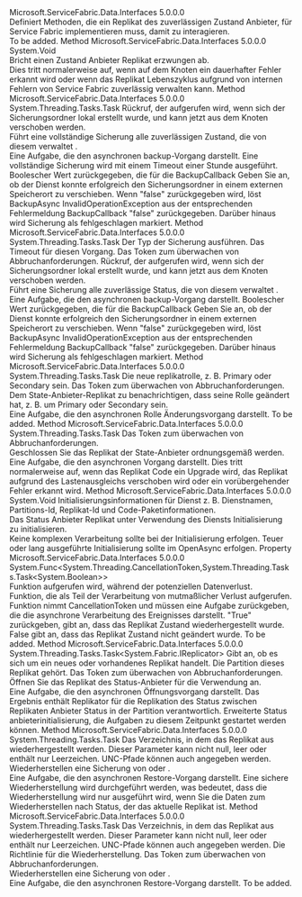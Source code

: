 <Type Name="IStateProviderReplica" FullName="Microsoft.ServiceFabric.Data.IStateProviderReplica">
  <TypeSignature Language="C#" Value="public interface IStateProviderReplica" />
  <TypeSignature Language="ILAsm" Value=".class public interface auto ansi abstract IStateProviderReplica" />
  <TypeSignature Language="DocId" Value="T:Microsoft.ServiceFabric.Data.IStateProviderReplica" />
  <TypeSignature Language="VB.NET" Value="Public Interface IStateProviderReplica" />
  <TypeSignature Language="F#" Value="type IStateProviderReplica = interface" />
  <AssemblyInfo>
    <AssemblyName>Microsoft.ServiceFabric.Data.Interfaces</AssemblyName>
    <AssemblyVersion>5.0.0.0</AssemblyVersion>
  </AssemblyInfo>
  <Interfaces />
  <Docs>
    <summary>
            Definiert Methoden, die ein Replikat des zuverlässigen Zustand Anbieter, für Service Fabric implementieren muss, damit zu interagieren.
            </summary>
    <remarks>To be added.</remarks>
  </Docs>
  <Members>
    <Member MemberName="Abort">
      <MemberSignature Language="C#" Value="public void Abort ();" />
      <MemberSignature Language="ILAsm" Value=".method public hidebysig newslot virtual instance void Abort() cil managed" />
      <MemberSignature Language="DocId" Value="M:Microsoft.ServiceFabric.Data.IStateProviderReplica.Abort" />
      <MemberSignature Language="VB.NET" Value="Public Sub Abort ()" />
      <MemberSignature Language="F#" Value="abstract member Abort : unit -&gt; unit" Usage="iStateProviderReplica.Abort " />
      <MemberType>Method</MemberType>
      <AssemblyInfo>
        <AssemblyName>Microsoft.ServiceFabric.Data.Interfaces</AssemblyName>
        <AssemblyVersion>5.0.0.0</AssemblyVersion>
      </AssemblyInfo>
      <ReturnValue>
        <ReturnType>System.Void</ReturnType>
      </ReturnValue>
      <Parameters />
      <Docs>
        <summary>
            Bricht einen Zustand Anbieter Replikat erzwungen ab.
            </summary>
        <remarks>
            Dies tritt normalerweise auf, wenn auf dem Knoten ein dauerhafter Fehler erkannt wird oder wenn das Replikat Lebenszyklus aufgrund von internen Fehlern von Service Fabric zuverlässig verwalten kann.
            </remarks>
      </Docs>
    </Member>
    <Member MemberName="BackupAsync">
      <MemberSignature Language="C#" Value="public System.Threading.Tasks.Task BackupAsync (Func&lt;Microsoft.ServiceFabric.Data.BackupInfo,System.Threading.CancellationToken,System.Threading.Tasks.Task&lt;bool&gt;&gt; backupCallback);" />
      <MemberSignature Language="ILAsm" Value=".method public hidebysig newslot virtual instance class System.Threading.Tasks.Task BackupAsync(class System.Func`3&lt;class Microsoft.ServiceFabric.Data.BackupInfo, valuetype System.Threading.CancellationToken, class System.Threading.Tasks.Task`1&lt;bool&gt;&gt; backupCallback) cil managed" />
      <MemberSignature Language="DocId" Value="M:Microsoft.ServiceFabric.Data.IStateProviderReplica.BackupAsync(System.Func{Microsoft.ServiceFabric.Data.BackupInfo,System.Threading.CancellationToken,System.Threading.Tasks.Task{System.Boolean}})" />
      <MemberSignature Language="VB.NET" Value="Public Function BackupAsync (backupCallback As Func(Of BackupInfo, CancellationToken, Task(Of Boolean))) As Task" />
      <MemberSignature Language="F#" Value="abstract member BackupAsync : Func&lt;Microsoft.ServiceFabric.Data.BackupInfo, System.Threading.CancellationToken, System.Threading.Tasks.Task&lt;bool&gt;&gt; -&gt; System.Threading.Tasks.Task" Usage="iStateProviderReplica.BackupAsync backupCallback" />
      <MemberType>Method</MemberType>
      <AssemblyInfo>
        <AssemblyName>Microsoft.ServiceFabric.Data.Interfaces</AssemblyName>
        <AssemblyVersion>5.0.0.0</AssemblyVersion>
      </AssemblyInfo>
      <ReturnValue>
        <ReturnType>System.Threading.Tasks.Task</ReturnType>
      </ReturnValue>
      <Parameters>
        <Parameter Name="backupCallback" Type="System.Func&lt;Microsoft.ServiceFabric.Data.BackupInfo,System.Threading.CancellationToken,System.Threading.Tasks.Task&lt;System.Boolean&gt;&gt;" />
      </Parameters>
      <Docs>
        <param name="backupCallback">Rückruf, der aufgerufen wird, wenn sich der Sicherungsordner lokal erstellt wurde, und kann jetzt aus dem Knoten verschoben werden.</param>
        <summary>
            Führt eine vollständige Sicherung alle zuverlässigen Zustand, die von diesem verwaltet <see cref="T:Microsoft.ServiceFabric.Data.IReliableStateManager" />.
            </summary>
        <returns>Eine Aufgabe, die den asynchronen backup-Vorgang darstellt.</returns>
        <remarks>
            Eine vollständige Sicherung wird mit einem Timeout einer Stunde ausgeführt.
            Boolescher Wert zurückgegeben, die für die BackupCallback Geben Sie an, ob der Dienst konnte erfolgreich den Sicherungsordner in einem externen Speicherort zu verschieben.
            Wenn "false" zurückgegeben wird, löst BackupAsync InvalidOperationException aus der entsprechenden Fehlermeldung BackupCallback "false" zurückgegeben.
            Darüber hinaus wird Sicherung als fehlgeschlagen markiert.
            </remarks>
      </Docs>
    </Member>
    <Member MemberName="BackupAsync">
      <MemberSignature Language="C#" Value="public System.Threading.Tasks.Task BackupAsync (Microsoft.ServiceFabric.Data.BackupOption option, TimeSpan timeout, System.Threading.CancellationToken cancellationToken, Func&lt;Microsoft.ServiceFabric.Data.BackupInfo,System.Threading.CancellationToken,System.Threading.Tasks.Task&lt;bool&gt;&gt; backupCallback);" />
      <MemberSignature Language="ILAsm" Value=".method public hidebysig newslot virtual instance class System.Threading.Tasks.Task BackupAsync(valuetype Microsoft.ServiceFabric.Data.BackupOption option, valuetype System.TimeSpan timeout, valuetype System.Threading.CancellationToken cancellationToken, class System.Func`3&lt;class Microsoft.ServiceFabric.Data.BackupInfo, valuetype System.Threading.CancellationToken, class System.Threading.Tasks.Task`1&lt;bool&gt;&gt; backupCallback) cil managed" />
      <MemberSignature Language="DocId" Value="M:Microsoft.ServiceFabric.Data.IStateProviderReplica.BackupAsync(Microsoft.ServiceFabric.Data.BackupOption,System.TimeSpan,System.Threading.CancellationToken,System.Func{Microsoft.ServiceFabric.Data.BackupInfo,System.Threading.CancellationToken,System.Threading.Tasks.Task{System.Boolean}})" />
      <MemberSignature Language="F#" Value="abstract member BackupAsync : Microsoft.ServiceFabric.Data.BackupOption * TimeSpan * System.Threading.CancellationToken * Func&lt;Microsoft.ServiceFabric.Data.BackupInfo, System.Threading.CancellationToken, System.Threading.Tasks.Task&lt;bool&gt;&gt; -&gt; System.Threading.Tasks.Task" Usage="iStateProviderReplica.BackupAsync (option, timeout, cancellationToken, backupCallback)" />
      <MemberType>Method</MemberType>
      <AssemblyInfo>
        <AssemblyName>Microsoft.ServiceFabric.Data.Interfaces</AssemblyName>
        <AssemblyVersion>5.0.0.0</AssemblyVersion>
      </AssemblyInfo>
      <ReturnValue>
        <ReturnType>System.Threading.Tasks.Task</ReturnType>
      </ReturnValue>
      <Parameters>
        <Parameter Name="option" Type="Microsoft.ServiceFabric.Data.BackupOption" />
        <Parameter Name="timeout" Type="System.TimeSpan" />
        <Parameter Name="cancellationToken" Type="System.Threading.CancellationToken" />
        <Parameter Name="backupCallback" Type="System.Func&lt;Microsoft.ServiceFabric.Data.BackupInfo,System.Threading.CancellationToken,System.Threading.Tasks.Task&lt;System.Boolean&gt;&gt;" />
      </Parameters>
      <Docs>
        <param name="option">Der Typ der Sicherung ausführen.</param>
        <param name="timeout">Das Timeout für diesen Vorgang.</param>
        <param name="cancellationToken">Das Token zum überwachen von Abbruchanforderungen.</param>
        <param name="backupCallback">Rückruf, der aufgerufen wird, wenn sich der Sicherungsordner lokal erstellt wurde, und kann jetzt aus dem Knoten verschoben werden.</param>
        <summary>
            Führt eine Sicherung alle zuverlässige Status, die von diesem verwaltet <see cref="T:Microsoft.ServiceFabric.Data.IReliableStateManager" />.
            </summary>
        <returns>Eine Aufgabe, die den asynchronen backup-Vorgang darstellt.</returns>
        <remarks>
            Boolescher Wert zurückgegeben, die für die BackupCallback Geben Sie an, ob der Dienst konnte erfolgreich den Sicherungsordner in einem externen Speicherort zu verschieben.
            Wenn "false" zurückgegeben wird, löst BackupAsync InvalidOperationException aus der entsprechenden Fehlermeldung BackupCallback "false" zurückgegeben.
            Darüber hinaus wird Sicherung als fehlgeschlagen markiert.
            </remarks>
      </Docs>
    </Member>
    <Member MemberName="ChangeRoleAsync">
      <MemberSignature Language="C#" Value="public System.Threading.Tasks.Task ChangeRoleAsync (System.Fabric.ReplicaRole newRole, System.Threading.CancellationToken cancellationToken);" />
      <MemberSignature Language="ILAsm" Value=".method public hidebysig newslot virtual instance class System.Threading.Tasks.Task ChangeRoleAsync(valuetype System.Fabric.ReplicaRole newRole, valuetype System.Threading.CancellationToken cancellationToken) cil managed" />
      <MemberSignature Language="DocId" Value="M:Microsoft.ServiceFabric.Data.IStateProviderReplica.ChangeRoleAsync(System.Fabric.ReplicaRole,System.Threading.CancellationToken)" />
      <MemberSignature Language="F#" Value="abstract member ChangeRoleAsync : System.Fabric.ReplicaRole * System.Threading.CancellationToken -&gt; System.Threading.Tasks.Task" Usage="iStateProviderReplica.ChangeRoleAsync (newRole, cancellationToken)" />
      <MemberType>Method</MemberType>
      <AssemblyInfo>
        <AssemblyName>Microsoft.ServiceFabric.Data.Interfaces</AssemblyName>
        <AssemblyVersion>5.0.0.0</AssemblyVersion>
      </AssemblyInfo>
      <ReturnValue>
        <ReturnType>System.Threading.Tasks.Task</ReturnType>
      </ReturnValue>
      <Parameters>
        <Parameter Name="newRole" Type="System.Fabric.ReplicaRole" />
        <Parameter Name="cancellationToken" Type="System.Threading.CancellationToken" />
      </Parameters>
      <Docs>
        <param name="newRole">Die neue replikatrolle, z. B. Primary oder Secondary sein.</param>
        <param name="cancellationToken">Das Token zum überwachen von Abbruchanforderungen.</param>
        <summary>
            Dem State-Anbieter-Replikat zu benachrichtigen, dass seine Rolle geändert hat, z. B. um Primary oder Secondary sein.
            </summary>
        <returns>Eine Aufgabe, die den asynchronen Rolle Änderungsvorgang darstellt.</returns>
        <remarks>To be added.</remarks>
      </Docs>
    </Member>
    <Member MemberName="CloseAsync">
      <MemberSignature Language="C#" Value="public System.Threading.Tasks.Task CloseAsync (System.Threading.CancellationToken cancellationToken);" />
      <MemberSignature Language="ILAsm" Value=".method public hidebysig newslot virtual instance class System.Threading.Tasks.Task CloseAsync(valuetype System.Threading.CancellationToken cancellationToken) cil managed" />
      <MemberSignature Language="DocId" Value="M:Microsoft.ServiceFabric.Data.IStateProviderReplica.CloseAsync(System.Threading.CancellationToken)" />
      <MemberSignature Language="F#" Value="abstract member CloseAsync : System.Threading.CancellationToken -&gt; System.Threading.Tasks.Task" Usage="iStateProviderReplica.CloseAsync cancellationToken" />
      <MemberType>Method</MemberType>
      <AssemblyInfo>
        <AssemblyName>Microsoft.ServiceFabric.Data.Interfaces</AssemblyName>
        <AssemblyVersion>5.0.0.0</AssemblyVersion>
      </AssemblyInfo>
      <ReturnValue>
        <ReturnType>System.Threading.Tasks.Task</ReturnType>
      </ReturnValue>
      <Parameters>
        <Parameter Name="cancellationToken" Type="System.Threading.CancellationToken" />
      </Parameters>
      <Docs>
        <param name="cancellationToken">Das Token zum überwachen von Abbruchanforderungen.</param>
        <summary>
            Geschlossen Sie das Replikat der State-Anbieter ordnungsgemäß werden.
            </summary>
        <returns>Eine Aufgabe, die den asynchronen Vorgang darstellt.</returns>
        <remarks>
            Dies tritt normalerweise auf, wenn das Replikat Code ein Upgrade wird, das Replikat aufgrund des Lastenausgleichs verschoben wird oder ein vorübergehender Fehler erkannt wird.
            </remarks>
      </Docs>
    </Member>
    <Member MemberName="Initialize">
      <MemberSignature Language="C#" Value="public void Initialize (System.Fabric.StatefulServiceInitializationParameters initializationParameters);" />
      <MemberSignature Language="ILAsm" Value=".method public hidebysig newslot virtual instance void Initialize(class System.Fabric.StatefulServiceInitializationParameters initializationParameters) cil managed" />
      <MemberSignature Language="DocId" Value="M:Microsoft.ServiceFabric.Data.IStateProviderReplica.Initialize(System.Fabric.StatefulServiceInitializationParameters)" />
      <MemberSignature Language="VB.NET" Value="Public Sub Initialize (initializationParameters As StatefulServiceInitializationParameters)" />
      <MemberSignature Language="F#" Value="abstract member Initialize : System.Fabric.StatefulServiceInitializationParameters -&gt; unit" Usage="iStateProviderReplica.Initialize initializationParameters" />
      <MemberType>Method</MemberType>
      <AssemblyInfo>
        <AssemblyName>Microsoft.ServiceFabric.Data.Interfaces</AssemblyName>
        <AssemblyVersion>5.0.0.0</AssemblyVersion>
      </AssemblyInfo>
      <ReturnValue>
        <ReturnType>System.Void</ReturnType>
      </ReturnValue>
      <Parameters>
        <Parameter Name="initializationParameters" Type="System.Fabric.StatefulServiceInitializationParameters" />
      </Parameters>
      <Docs>
        <param name="initializationParameters">Initialisierungsinformationen für Dienst z. B. Dienstnamen, Partitions-Id, Replikat-Id und Code-Paketinformationen.</param>
        <summary>
            Das Status Anbieter Replikat unter Verwendung des Diensts Initialisierung zu initialisieren.
            </summary>
        <remarks>
            Keine komplexen Verarbeitung sollte bei der Initialisierung erfolgen. Teuer oder lang ausgeführte Initialisierung sollte im OpenAsync erfolgen.
            </remarks>
      </Docs>
    </Member>
    <Member MemberName="OnDataLossAsync">
      <MemberSignature Language="C#" Value="public Func&lt;System.Threading.CancellationToken,System.Threading.Tasks.Task&lt;bool&gt;&gt; OnDataLossAsync { set; }" />
      <MemberSignature Language="ILAsm" Value=".property instance class System.Func`2&lt;valuetype System.Threading.CancellationToken, class System.Threading.Tasks.Task`1&lt;bool&gt;&gt; OnDataLossAsync" />
      <MemberSignature Language="DocId" Value="P:Microsoft.ServiceFabric.Data.IStateProviderReplica.OnDataLossAsync" />
      <MemberSignature Language="VB.NET" Value="Public Property OnDataLossAsync As Func(Of CancellationToken, Task(Of Boolean))" />
      <MemberSignature Language="F#" Value="member this.OnDataLossAsync : Func&lt;System.Threading.CancellationToken, System.Threading.Tasks.Task&lt;bool&gt;&gt;" Usage="Microsoft.ServiceFabric.Data.IStateProviderReplica.OnDataLossAsync" />
      <MemberType>Property</MemberType>
      <AssemblyInfo>
        <AssemblyName>Microsoft.ServiceFabric.Data.Interfaces</AssemblyName>
        <AssemblyVersion>5.0.0.0</AssemblyVersion>
      </AssemblyInfo>
      <ReturnValue>
        <ReturnType>System.Func&lt;System.Threading.CancellationToken,System.Threading.Tasks.Task&lt;System.Boolean&gt;&gt;</ReturnType>
      </ReturnValue>
      <Docs>
        <summary>
            Funktion aufgerufen wird, während der potenziellen Datenverlust.
            </summary>
        <value>
            Funktion, die als Teil der Verarbeitung von mutmaßlicher Verlust aufgerufen.
            Funktion nimmt CancellationToken und müssen eine Aufgabe zurückgeben, die die asynchrone Verarbeitung des Ereignisses darstellt.
            "True" zurückgeben, gibt an, dass das Replikat Zustand wiederhergestellt wurde.
            False gibt an, dass das Replikat Zustand nicht geändert wurde.
            </value>
        <remarks>To be added.</remarks>
      </Docs>
    </Member>
    <Member MemberName="OpenAsync">
      <MemberSignature Language="C#" Value="public System.Threading.Tasks.Task&lt;System.Fabric.IReplicator&gt; OpenAsync (System.Fabric.ReplicaOpenMode openMode, System.Fabric.IStatefulServicePartition partition, System.Threading.CancellationToken cancellationToken);" />
      <MemberSignature Language="ILAsm" Value=".method public hidebysig newslot virtual instance class System.Threading.Tasks.Task`1&lt;class System.Fabric.IReplicator&gt; OpenAsync(valuetype System.Fabric.ReplicaOpenMode openMode, class System.Fabric.IStatefulServicePartition partition, valuetype System.Threading.CancellationToken cancellationToken) cil managed" />
      <MemberSignature Language="DocId" Value="M:Microsoft.ServiceFabric.Data.IStateProviderReplica.OpenAsync(System.Fabric.ReplicaOpenMode,System.Fabric.IStatefulServicePartition,System.Threading.CancellationToken)" />
      <MemberSignature Language="F#" Value="abstract member OpenAsync : System.Fabric.ReplicaOpenMode * System.Fabric.IStatefulServicePartition * System.Threading.CancellationToken -&gt; System.Threading.Tasks.Task&lt;System.Fabric.IReplicator&gt;" Usage="iStateProviderReplica.OpenAsync (openMode, partition, cancellationToken)" />
      <MemberType>Method</MemberType>
      <AssemblyInfo>
        <AssemblyName>Microsoft.ServiceFabric.Data.Interfaces</AssemblyName>
        <AssemblyVersion>5.0.0.0</AssemblyVersion>
      </AssemblyInfo>
      <ReturnValue>
        <ReturnType>System.Threading.Tasks.Task&lt;System.Fabric.IReplicator&gt;</ReturnType>
      </ReturnValue>
      <Parameters>
        <Parameter Name="openMode" Type="System.Fabric.ReplicaOpenMode" />
        <Parameter Name="partition" Type="System.Fabric.IStatefulServicePartition" />
        <Parameter Name="cancellationToken" Type="System.Threading.CancellationToken" />
      </Parameters>
      <Docs>
        <param name="openMode">Gibt an, ob es sich um ein neues oder vorhandenes Replikat handelt.</param>
        <param name="partition">Die Partition dieses Replikat gehört.</param>
        <param name="cancellationToken">Das Token zum überwachen von Abbruchanforderungen.</param>
        <summary>
            Öffnen Sie das Replikat des Status-Anbieter für die Verwendung an.
            </summary>
        <returns>
            Eine Aufgabe, die den asynchronen Öffnungsvorgang darstellt. Das Ergebnis enthält Replikator für die Replikation des Status zwischen Replikaten Anbieter Status in der Partition verantwortlich.
            </returns>
        <remarks>
            Erweiterte Status anbieterinitialisierung, die Aufgaben zu diesem Zeitpunkt gestartet werden können.
            </remarks>
      </Docs>
    </Member>
    <Member MemberName="RestoreAsync">
      <MemberSignature Language="C#" Value="public System.Threading.Tasks.Task RestoreAsync (string backupFolderPath);" />
      <MemberSignature Language="ILAsm" Value=".method public hidebysig newslot virtual instance class System.Threading.Tasks.Task RestoreAsync(string backupFolderPath) cil managed" />
      <MemberSignature Language="DocId" Value="M:Microsoft.ServiceFabric.Data.IStateProviderReplica.RestoreAsync(System.String)" />
      <MemberSignature Language="VB.NET" Value="Public Function RestoreAsync (backupFolderPath As String) As Task" />
      <MemberSignature Language="F#" Value="abstract member RestoreAsync : string -&gt; System.Threading.Tasks.Task" Usage="iStateProviderReplica.RestoreAsync backupFolderPath" />
      <MemberType>Method</MemberType>
      <AssemblyInfo>
        <AssemblyName>Microsoft.ServiceFabric.Data.Interfaces</AssemblyName>
        <AssemblyVersion>5.0.0.0</AssemblyVersion>
      </AssemblyInfo>
      <ReturnValue>
        <ReturnType>System.Threading.Tasks.Task</ReturnType>
      </ReturnValue>
      <Parameters>
        <Parameter Name="backupFolderPath" Type="System.String" />
      </Parameters>
      <Docs>
        <param name="backupFolderPath">
            Das Verzeichnis, in dem das Replikat aus wiederhergestellt werden.
            Dieser Parameter kann nicht null, leer oder enthält nur Leerzeichen. UNC-Pfade können auch angegeben werden.
            </param>
        <summary>
            Wiederherstellen eine Sicherung von <see cref="M:Microsoft.ServiceFabric.Data.IStateProviderReplica.BackupAsync(System.Func{Microsoft.ServiceFabric.Data.BackupInfo,System.Threading.CancellationToken,System.Threading.Tasks.Task{System.Boolean}})" /> oder <see cref="M:Microsoft.ServiceFabric.Data.IStateProviderReplica.BackupAsync(Microsoft.ServiceFabric.Data.BackupOption,System.TimeSpan,System.Threading.CancellationToken,System.Func{Microsoft.ServiceFabric.Data.BackupInfo,System.Threading.CancellationToken,System.Threading.Tasks.Task{System.Boolean}})" />.
            </summary>
        <returns>Eine Aufgabe, die den asynchronen Restore-Vorgang darstellt.</returns>
        <remarks>
            Eine sichere Wiederherstellung wird durchgeführt werden, was bedeutet, dass die Wiederherstellung wird nur ausgeführt wird, wenn Sie die Daten zum Wiederherstellen nach Status, der das aktuelle Replikat ist.
            </remarks>
      </Docs>
    </Member>
    <Member MemberName="RestoreAsync">
      <MemberSignature Language="C#" Value="public System.Threading.Tasks.Task RestoreAsync (string backupFolderPath, Microsoft.ServiceFabric.Data.RestorePolicy restorePolicy, System.Threading.CancellationToken cancellationToken);" />
      <MemberSignature Language="ILAsm" Value=".method public hidebysig newslot virtual instance class System.Threading.Tasks.Task RestoreAsync(string backupFolderPath, valuetype Microsoft.ServiceFabric.Data.RestorePolicy restorePolicy, valuetype System.Threading.CancellationToken cancellationToken) cil managed" />
      <MemberSignature Language="DocId" Value="M:Microsoft.ServiceFabric.Data.IStateProviderReplica.RestoreAsync(System.String,Microsoft.ServiceFabric.Data.RestorePolicy,System.Threading.CancellationToken)" />
      <MemberSignature Language="F#" Value="abstract member RestoreAsync : string * Microsoft.ServiceFabric.Data.RestorePolicy * System.Threading.CancellationToken -&gt; System.Threading.Tasks.Task" Usage="iStateProviderReplica.RestoreAsync (backupFolderPath, restorePolicy, cancellationToken)" />
      <MemberType>Method</MemberType>
      <AssemblyInfo>
        <AssemblyName>Microsoft.ServiceFabric.Data.Interfaces</AssemblyName>
        <AssemblyVersion>5.0.0.0</AssemblyVersion>
      </AssemblyInfo>
      <ReturnValue>
        <ReturnType>System.Threading.Tasks.Task</ReturnType>
      </ReturnValue>
      <Parameters>
        <Parameter Name="backupFolderPath" Type="System.String" />
        <Parameter Name="restorePolicy" Type="Microsoft.ServiceFabric.Data.RestorePolicy" />
        <Parameter Name="cancellationToken" Type="System.Threading.CancellationToken" />
      </Parameters>
      <Docs>
        <param name="backupFolderPath">
            Das Verzeichnis, in dem das Replikat aus wiederhergestellt werden.
            Dieser Parameter kann nicht null, leer oder enthält nur Leerzeichen. UNC-Pfade können auch angegeben werden.
            </param>
        <param name="restorePolicy">Die Richtlinie für die Wiederherstellung.</param>
        <param name="cancellationToken">Das Token zum überwachen von Abbruchanforderungen.</param>
        <summary>
            Wiederherstellen eine Sicherung von <see cref="M:Microsoft.ServiceFabric.Data.IStateProviderReplica.BackupAsync(System.Func{Microsoft.ServiceFabric.Data.BackupInfo,System.Threading.CancellationToken,System.Threading.Tasks.Task{System.Boolean}})" /> oder <see cref="M:Microsoft.ServiceFabric.Data.IStateProviderReplica.BackupAsync(Microsoft.ServiceFabric.Data.BackupOption,System.TimeSpan,System.Threading.CancellationToken,System.Func{Microsoft.ServiceFabric.Data.BackupInfo,System.Threading.CancellationToken,System.Threading.Tasks.Task{System.Boolean}})" />.
            </summary>
        <returns>Eine Aufgabe, die den asynchronen Restore-Vorgang darstellt.</returns>
        <remarks>To be added.</remarks>
      </Docs>
    </Member>
  </Members>
</Type>